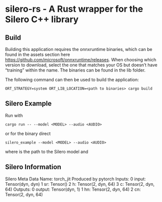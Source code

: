 # silero-rs - A Rust wrapper for the Silero C++ library

## Build

Building this application requires the onnxruntime binaries, which can be found in the assets section here <https://github.com/microsoft/onnxruntime/releases>. When choosing which version to download, select the one that matches your OS but doesn’t have “training” within the name. The binaries can be found in the lib folder.

The following command can then be used to build the application: 
```
ORT_STRATEGY=system ORT_LIB_LOCATION=<path to binaries> cargo build 
```
## Silero Example

Run with
```
cargo run -- --model <MODEL> --audio <AUDIO>
```
or for the binary direct

```
silero_example --model <MODEL> --audio <AUDIO>
```

where <MODEL> is the path to the Silero model and <AUDIO> is the path to the audio 

## Silero Information

Silero Meta Data
Name: torch_jit
Produced by pytorch
Inputs:
0 input: Tensor<f32>(dyn, dyn)
1 sr: Tensor<i64>()
2 h: Tensor<f32>(2, dyn, 64)
3 c: Tensor<f32>(2, dyn, 64)
Outputs:
0 output: Tensor<f32>(dyn, 1)
1 hn: Tensor<f32>(2, dyn, 64)
2 cn: Tensor<f32>(2, dyn, 64)
